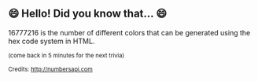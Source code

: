 ## 😄 Hello! Did you know that... 😄
16777216 is the number of different colors that can be generated using the hex code system in HTML.

<sup>(come back in 5 minutes for the next trivia)</sup>


<sup>Credits: http://numbersapi.com</sup>
